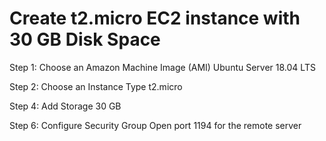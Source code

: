 # Create t2.micro EC2 instance with 30 GB Disk Space

Step 1: Choose an Amazon Machine Image (AMI)
Ubuntu Server 18.04 LTS

Step 2: Choose an Instance Type
t2.micro

Step 4: Add Storage
30 GB

Step 6: Configure Security Group
Open port 1194 for the remote server

